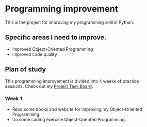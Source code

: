 # Programming improvement

This is the project for improving my programming skill in Python.

## Specific areas I need to improve.

* Improved Object-Oriented Programming
* Improved code quality

## Plan of study

This programming improvement is divided into 4 weeks of practice sessions. 
Check out my [Project Task Board](https://github.com/users/Tanabodee-Yambangyang/projects/6/views/2).

### Week 1

* Read some books and website for improving my Object-Oriented Programming.
* Do some coding exercise Object-Oriented Programming.

